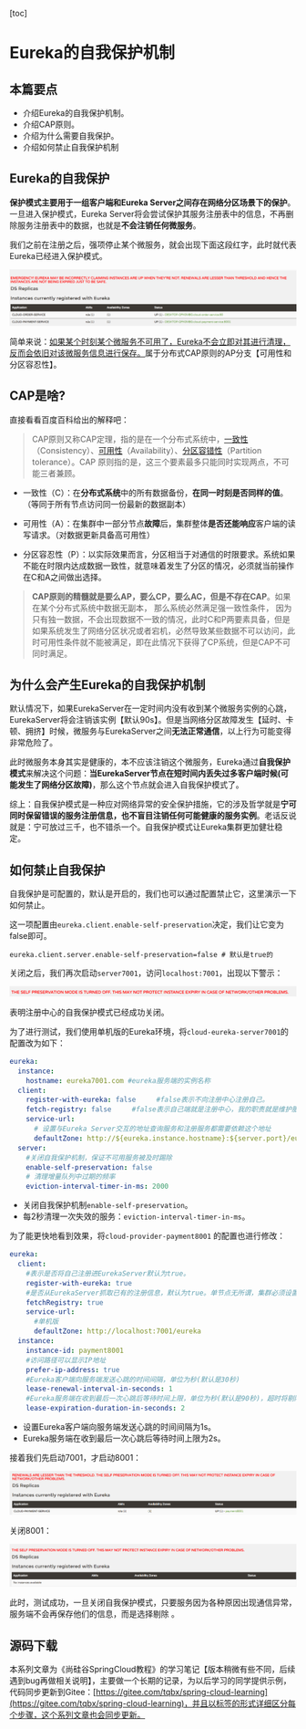 [toc]

# Eureka的自我保护机制

## 本篇要点

- 介绍Eureka的自我保护机制。
- 介绍CAP原则。
- 介绍为什么需要自我保护。
- 介绍如何禁止自我保护机制

## Eureka的自我保护

**保护模式主要用于一组客户端和Eureka Server之间存在网络分区场景下的保护**。一旦进入保护模式，Eureka Server将会尝试保护其服务注册表中的信息，不再删除服务注册表中的数据，也就是**不会注销任何微服务**。

我们之前在注册之后，强项停止某个微服务，就会出现下面这段红字，此时就代表Eureka已经进入保护模式。

![开启保护机制](img/SpringCloud%E5%AD%A6%E4%B9%A0%E7%AC%94%E8%AE%B0%EF%BC%88%E5%9B%9B%EF%BC%89Eureka%E7%9A%84%E8%87%AA%E6%88%91%E4%BF%9D%E6%8A%A4%E6%9C%BA%E5%88%B6/image-20201118214928743.png)

简单来说：<u>如果某个时刻某个微服务不可用了，Eureka不会立即对其进行清理，反而会依旧对该微服务信息进行保存。</u>属于分布式CAP原则的AP分支【可用性和分区容忍性】。

## CAP是啥?

直接看看百度百科给出的解释吧：

> CAP原则又称CAP定理，指的是在一个分布式系统中，[一致性](https://baike.baidu.com/item/一致性/9840083)（Consistency）、[可用性](https://baike.baidu.com/item/可用性/109628)（Availability）、[分区容错性](https://baike.baidu.com/item/分区容错性/23734073)（Partition tolerance）。CAP 原则指的是，这三个要素最多只能同时实现两点，不可能三者兼顾。

- 一致性（C）：在**分布式系统**中的所有数据备份，**在同一时刻是否同样的值**。（等同于所有节点访问同一份最新的数据副本）

- 可用性（A）：在集群中一部分节点**故障**后，集群整体**是否还能响应**客户端的读写请求。（对数据更新具备高可用性）

- 分区容忍性（P）：以实际效果而言，分区相当于对通信的时限要求。系统如果不能在时限内达成数据一致性，就意味着发生了分区的情况，必须就当前操作在C和A之间做出选择。

> **CAP原则的精髓就是要么AP，要么CP，要么AC，但是不存在CAP**。如果在某个分布式系统中数据无副本， 那么系统必然满足强一致性条件， 因为只有独一数据，不会出现数据不一致的情况，此时C和P两要素具备，但是如果系统发生了网络分区状况或者宕机，必然导致某些数据不可以访问，此时可用性条件就不能被满足，即在此情况下获得了CP系统，但是CAP不可同时满足。

## 为什么会产生Eureka的自我保护机制

默认情况下，如果EurekaServer在一定时间内没有收到某个微服务实例的心跳，EurekaServer将会注销该实例【默认90s】。但是当网络分区故障发生【延时、卡顿、拥挤】时候，微服务与EurekaServer之间**无法正常通信**，以上行为可能变得非常危险了。

此时微服务本身其实是健康的，本不应该注销这个微服务，Eureka通过**自我保护模式**来解决这个问题：**当EurekaServer节点在短时间内丢失过多客户端时候(可能发生了网络分区故障)**，那么这个节点就会进入自我保护模式了。

综上：自我保护模式是一种应对网络异常的安全保护措施，它的涉及哲学就是**宁可同时保留错误的服务注册信息，也不盲目注销任何可能健康的服务实例**。老话反说就是：宁可放过三千，也不错杀一个。自我保护模式让Eureka集群更加健壮稳定。

## 如何禁止自我保护

自我保护是可配置的，默认是开启的，我们也可以通过配置禁止它，这里演示一下如何禁止。

这一项配置由`eureka.client.enable-self-preservation`决定，我们让它变为false即可。

```properties
eureka.client.server.enable-self-preservation=false # 默认是true的
```

关闭之后，我们再次启动`server7001`，访问`localhost:7001`，出现以下警示：

![image-20201120113432384](img/SpringCloud%E5%AD%A6%E4%B9%A0%E7%AC%94%E8%AE%B0%EF%BC%88%E5%9B%9B%EF%BC%89Eureka%E7%9A%84%E8%87%AA%E6%88%91%E4%BF%9D%E6%8A%A4%E6%9C%BA%E5%88%B6/image-20201120113432384.png)

表明注册中心的自我保护模式已经成功关闭。

为了进行测试，我们使用单机版的Eureka环境，将`cloud-eureka-server7001`的配置改为如下：

```yml
eureka:
  instance:
    hostname: eureka7001.com #eureka服务端的实例名称
  client:
    register-with-eureka: false     #false表示不向注册中心注册自己。
    fetch-registry: false     #false表示自己端就是注册中心，我的职责就是维护服务实例，并不需要去检索服务
    service-url:
      # 设置与Eureka Server交互的地址查询服务和注册服务都需要依赖这个地址
      defaultZone: http://${eureka.instance.hostname}:${server.port}/eureka/
  server:
    #关闭自我保护机制，保证不可用服务被及时踢除
    enable-self-preservation: false
    # 清理增量队列中过期的频率
    eviction-interval-timer-in-ms: 2000
```

- 关闭自我保护机制`enable-self-preservation`。
- 每2秒清理一次失效的服务：`eviction-interval-timer-in-ms`。

为了能更快地看到效果，将`cloud-provider-payment8001` 的配置也进行修改：

```yml
eureka:
  client:
    #表示是否将自己注册进EurekaServer默认为true。
    register-with-eureka: true
    #是否从EurekaServer抓取已有的注册信息，默认为true。单节点无所谓，集群必须设置为true才能配合ribbon使用负载均衡
    fetchRegistry: true
    service-url:
      #单机版
      defaultZone: http://localhost:7001/eureka
  instance:
    instance-id: payment8001
    #访问路径可以显示IP地址
    prefer-ip-address: true
    #Eureka客户端向服务端发送心跳的时间间隔，单位为秒(默认是30秒)
    lease-renewal-interval-in-seconds: 1
    #Eureka服务端在收到最后一次心跳后等待时间上限，单位为秒(默认是90秒)，超时将剔除服务
    lease-expiration-duration-in-seconds: 2
```

- 设置Eureka客户端向服务端发送心跳的时间间隔为1s。
- Eureka服务端在收到最后一次心跳后等待时间上限为2s。

接着我们先启动7001，才启动8001：

![image-20201120114722163](img/SpringCloud%E5%AD%A6%E4%B9%A0%E7%AC%94%E8%AE%B0%EF%BC%88%E5%9B%9B%EF%BC%89Eureka%E7%9A%84%E8%87%AA%E6%88%91%E4%BF%9D%E6%8A%A4%E6%9C%BA%E5%88%B6/image-20201120114722163.png)

关闭8001：

![image-20201120114750719](img/SpringCloud%E5%AD%A6%E4%B9%A0%E7%AC%94%E8%AE%B0%EF%BC%88%E5%9B%9B%EF%BC%89Eureka%E7%9A%84%E8%87%AA%E6%88%91%E4%BF%9D%E6%8A%A4%E6%9C%BA%E5%88%B6/image-20201120114750719.png)

此时，测试成功，一旦关闭自我保护模式，只要服务因为各种原因出现通信异常，服务端不会再保存他们的信息，而是选择剔除 。

## 源码下载

本系列文章为《尚硅谷SpringCloud教程》的学习笔记【版本稍微有些不同，后续遇到bug再做相关说明】，主要做一个长期的记录，为以后学习的同学提供示例，代码同步更新到Gitee：[https://gitee.com/tqbx/spring-cloud-learning](https://gitee.com/tqbx/spring-cloud-learning)，并且以标签的形式详细区分每个步骤，这个系列文章也会同步更新。

